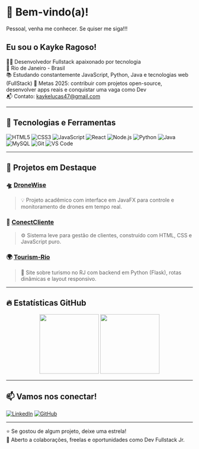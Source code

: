# 👋 Bem-vindo(a)!
Pessoal, venha me conhecer. Se quiser me siga!!!

## Eu sou o Kayke Ragoso!

:man_technologist: Desenvolvedor Fullstack apaixonado por tecnologia  
:house_with_garden: Rio de Janeiro - Brasil  
:books: Estudando constantemente JavaScript, Python, Java e tecnologias web (FullStack) 
:rocket: Metas 2025: contribuir com projetos open-source, desenvolver apps reais e conquistar uma vaga como Dev  
:mailbox_with_mail: Contato: kaykelucas47@gmail.com  

---

## 🧰 Tecnologias e Ferramentas

![HTML5](https://img.shields.io/badge/-HTML5-E34F26?style=flat&logo=html5&logoColor=white)
![CSS3](https://img.shields.io/badge/-CSS3-1572B6?style=flat&logo=css3)
![JavaScript](https://img.shields.io/badge/-JavaScript-F7DF1E?style=flat&logo=javascript&logoColor=black)
![React](https://img.shields.io/badge/-React-20232A?style=flat&logo=react)
![Node.js](https://img.shields.io/badge/-Node.js-339933?style=flat&logo=nodedotjs&logoColor=white)
![Python](https://img.shields.io/badge/-Python-3776AB?style=flat&logo=python)
![Java](https://img.shields.io/badge/-Java-007396?style=flat&logo=java)
![MySQL](https://img.shields.io/badge/-MySQL-00000F?style=flat&logo=mysql)
![Git](https://img.shields.io/badge/-Git-F05032?style=flat&logo=git)
![VS Code](https://img.shields.io/badge/-VSCode-007ACC?style=flat&logo=visual-studio-code)


---

## 💼 Projetos em Destaque

### 🛸 [DroneWise](https://github.com/KaykeRagoso/DroneWise)
> 💡 Projeto acadêmico com interface em JavaFX para controle e monitoramento de drones em tempo real.

### 📡 [ConectCliente](https://github.com/KaykeRagoso/ConectCliente)
> ⚙️ Sistema leve para gestão de clientes, construído com HTML, CSS e JavaScript puro.

### 🌍 [Tourism‑Rio](https://github.com/KaykeRagoso/Tourism-Rio)
> 🧭 Site sobre turismo no RJ com backend em Python (Flask), rotas dinâmicas e layout responsivo.

---

## 🔥 Estatísticas GitHub

<div align="center">
  <img height="160em" src="https://github-readme-stats.vercel.app/api?username=KaykeRagoso&show_icons=true&theme=tokyonight" />
  <img height="160em" src="https://github-readme-stats.vercel.app/api/top-langs/?username=KaykeRagoso&layout=compact&theme=tokyonight"/>
</div>

---

## 📫 Vamos nos conectar!

[![LinkedIn](https://img.shields.io/badge/-Kayke%20Ragoso-blue?style=flat&logo=linkedin&logoColor=white)](www.linkedin.com/in/kayke-ragoso-b13b96231/)
[![GitHub](https://img.shields.io/badge/-GitHub-333?style=flat&logo=github&logoColor=white)](https://github.com/KaykeRagoso)

---

⭐ Se gostou de algum projeto, deixe uma estrela!  
📩 Aberto a colaborações, freelas e oportunidades como Dev Fullstack Jr.
